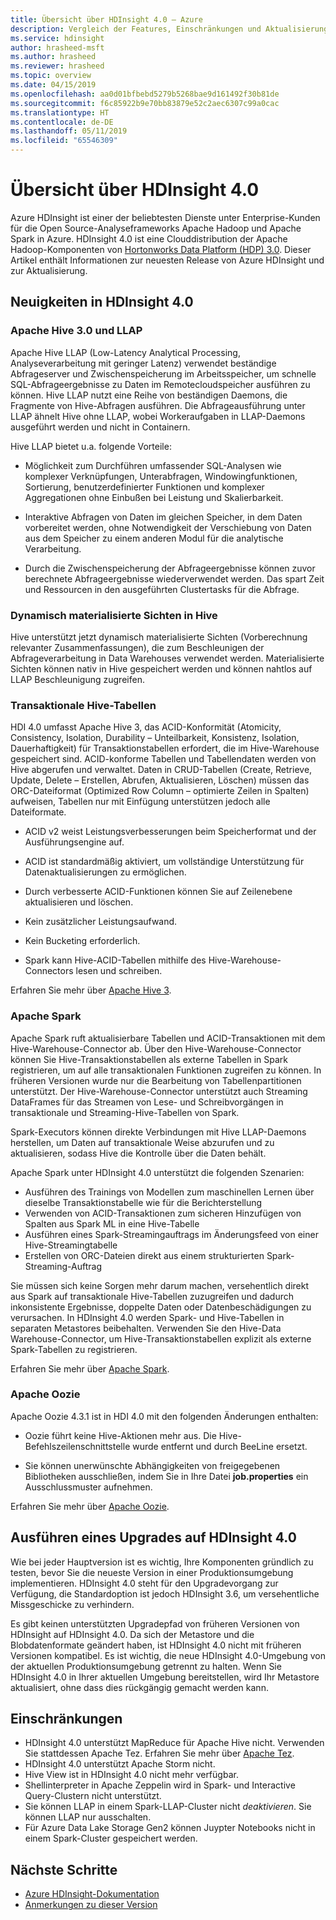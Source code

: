 ```yaml
---
title: Übersicht über HDInsight 4.0 – Azure
description: Vergleich der Features, Einschränkungen und Aktualisierungsempfehlungen zwischen HDInsight 3.6 und HDInsight 4.0.
ms.service: hdinsight
author: hrasheed-msft
ms.author: hrasheed
ms.reviewer: hrasheed
ms.topic: overview
ms.date: 04/15/2019
ms.openlocfilehash: aa0d01bfbebd5279b5268bae9d161492f30b81de
ms.sourcegitcommit: f6c85922b9e70bb83879e52c2aec6307c99a0cac
ms.translationtype: HT
ms.contentlocale: de-DE
ms.lasthandoff: 05/11/2019
ms.locfileid: "65546309"
---
```

# <a name="hdinsight-40-overview"></a>Übersicht über HDInsight 4.0

Azure HDInsight ist einer der beliebtesten Dienste unter Enterprise-Kunden für die Open Source-Analyseframeworks Apache Hadoop und Apache Spark in Azure. HDInsight 4.0 ist eine Clouddistribution der Apache Hadoop-Komponenten von [Hortonworks Data Platform (HDP) 3.0](https://docs.hortonworks.com/HDPDocuments/HDP3/HDP-3.0.0/release-notes/content/relnotes.html). Dieser Artikel enthält Informationen zur neuesten Release von Azure HDInsight und zur Aktualisierung.

## <a name="whats-new-in-hdinsight-40"></a>Neuigkeiten in HDInsight 4.0

### <a name="apache-hive-30-and-llap"></a>Apache Hive 3.0 und LLAP

Apache Hive LLAP (Low-Latency Analytical Processing, Analyseverarbeitung mit geringer Latenz) verwendet beständige Abfrageserver und Zwischenspeicherung im Arbeitsspeicher, um schnelle SQL-Abfrageergebnisse zu Daten im Remotecloudspeicher ausführen zu können. Hive LLAP nutzt eine Reihe von beständigen Daemons, die Fragmente von Hive-Abfragen ausführen. Die Abfrageausführung unter LLAP ähnelt Hive ohne LLAP, wobei Workeraufgaben in LLAP-Daemons ausgeführt werden und nicht in Containern.

Hive LLAP bietet u.a. folgende Vorteile:

* Möglichkeit zum Durchführen umfassender SQL-Analysen wie komplexer Verknüpfungen, Unterabfragen, Windowingfunktionen, Sortierung, benutzerdefinierter Funktionen und komplexer Aggregationen ohne Einbußen bei Leistung und Skalierbarkeit.

* Interaktive Abfragen von Daten im gleichen Speicher, in dem Daten vorbereitet werden, ohne Notwendigkeit der Verschiebung von Daten aus dem Speicher zu einem anderen Modul für die analytische Verarbeitung.

* Durch die Zwischenspeicherung der Abfrageergebnisse können zuvor berechnete Abfrageergebnisse wiederverwendet werden. Das spart Zeit und Ressourcen in den ausgeführten Clustertasks für die Abfrage.

### <a name="hive-dynamic-materialized-views"></a>Dynamisch materialisierte Sichten in Hive

Hive unterstützt jetzt dynamisch materialisierte Sichten (Vorberechnung relevanter Zusammenfassungen), die zum Beschleunigen der Abfrageverarbeitung in Data Warehouses verwendet werden. Materialisierte Sichten können nativ in Hive gespeichert werden und können nahtlos auf LLAP Beschleunigung zugreifen.

### <a name="hive-transactional-tables"></a>Transaktionale Hive-Tabellen

HDI 4.0 umfasst Apache Hive 3, das ACID-Konformität (Atomicity, Consistency, Isolation, Durability – Unteilbarkeit, Konsistenz, Isolation, Dauerhaftigkeit) für Transaktionstabellen erfordert, die im Hive-Warehouse gespeichert sind. ACID-konforme Tabellen und Tabellendaten werden von Hive abgerufen und verwaltet. Daten in CRUD-Tabellen (Create, Retrieve, Update, Delete – Erstellen, Abrufen, Aktualisieren, Löschen) müssen das ORC-Dateiformat (Optimized Row Column – optimierte Zeilen in Spalten) aufweisen, Tabellen nur mit Einfügung unterstützen jedoch alle Dateiformate.

* ACID v2 weist Leistungsverbesserungen beim Speicherformat und der Ausführungsengine auf. 

* ACID ist standardmäßig aktiviert, um vollständige Unterstützung für Datenaktualisierungen zu ermöglichen.

* Durch verbesserte ACID-Funktionen können Sie auf Zeilenebene aktualisieren und löschen.

* Kein zusätzlicher Leistungsaufwand.

* Kein Bucketing erforderlich.

* Spark kann Hive-ACID-Tabellen mithilfe des Hive-Warehouse-Connectors lesen und schreiben.

Erfahren Sie mehr über [Apache Hive 3](https://docs.hortonworks.com/HDPDocuments/HDP3/HDP-3.0.0/hive-overview/content/hive_whats_new_in_this_release_hive.html).

### <a name="apache-spark"></a>Apache Spark

Apache Spark ruft aktualisierbare Tabellen und ACID-Transaktionen mit dem Hive-Warehouse-Connector ab. Über den Hive-Warehouse-Connector können Sie Hive-Transaktionstabellen als externe Tabellen in Spark registrieren, um auf alle transaktionalen Funktionen zugreifen zu können. In früheren Versionen wurde nur die Bearbeitung von Tabellenpartitionen unterstützt. Der Hive-Warehouse-Connector unterstützt auch Streaming DataFrames für das Streamen von Lese- und Schreibvorgängen in transaktionale und Streaming-Hive-Tabellen von Spark.

Spark-Executors können direkte Verbindungen mit Hive LLAP-Daemons herstellen, um Daten auf transaktionale Weise abzurufen und zu aktualisieren, sodass Hive die Kontrolle über die Daten behält.

Apache Spark unter HDInsight 4.0 unterstützt die folgenden Szenarien:

* Ausführen des Trainings von Modellen zum maschinellen Lernen über dieselbe Transaktionstabelle wie für die Berichterstellung
* Verwenden von ACID-Transaktionen zum sicheren Hinzufügen von Spalten aus Spark ML in eine Hive-Tabelle
* Ausführen eines Spark-Streamingauftrags im Änderungsfeed von einer Hive-Streamingtabelle
* Erstellen von ORC-Dateien direkt aus einem strukturierten Spark-Streaming-Auftrag

Sie müssen sich keine Sorgen mehr darum machen, versehentlich direkt aus Spark auf transaktionale Hive-Tabellen zuzugreifen und dadurch inkonsistente Ergebnisse, doppelte Daten oder Datenbeschädigungen zu verursachen. In HDInsight 4.0 werden Spark- und Hive-Tabellen in separaten Metastores beibehalten. Verwenden Sie den Hive-Data Warehouse-Connector, um Hive-Transaktionstabellen explizit als externe Spark-Tabellen zu registrieren.

Erfahren Sie mehr über [Apache Spark](https://docs.hortonworks.com/HDPDocuments/HDP3/HDP-3.0.0/spark-overview/content/analyzing_data_with_apache_spark.html).


### <a name="apache-oozie"></a>Apache Oozie

Apache Oozie 4.3.1 ist in HDI 4.0 mit den folgenden Änderungen enthalten:

* Oozie führt keine Hive-Aktionen mehr aus. Die Hive-Befehlszeilenschnittstelle wurde entfernt und durch BeeLine ersetzt.

* Sie können unerwünschte Abhängigkeiten von freigegebenen Bibliotheken ausschließen, indem Sie in Ihre Datei **job.properties** ein Ausschlussmuster aufnehmen.

Erfahren Sie mehr über [Apache Oozie](https://docs.hortonworks.com/HDPDocuments/HDP3/HDP-3.0.0/release-notes/content/patch_oozie.html).

## <a name="how-to-upgrade-to-hdinsight-40"></a>Ausführen eines Upgrades auf HDInsight 4.0

Wie bei jeder Hauptversion ist es wichtig, Ihre Komponenten gründlich zu testen, bevor Sie die neueste Version in einer Produktionsumgebung implementieren. HDInsight 4.0 steht für den Upgradevorgang zur Verfügung, die Standardoption ist jedoch HDInsight 3.6, um versehentliche Missgeschicke zu verhindern.

Es gibt keinen unterstützten Upgradepfad von früheren Versionen von HDInsight auf HDInsight 4.0. Da sich der Metastore und die Blobdatenformate geändert haben, ist HDInsight 4.0 nicht mit früheren Versionen kompatibel. Es ist wichtig, die neue HDInsight 4.0-Umgebung von der aktuellen Produktionsumgebung getrennt zu halten. Wenn Sie HDInsight 4.0 in Ihrer aktuellen Umgebung bereitstellen, wird Ihr Metastore aktualisiert, ohne dass dies rückgängig gemacht werden kann.  

## <a name="limitations"></a>Einschränkungen

* HDInsight 4.0 unterstützt MapReduce für Apache Hive nicht. Verwenden Sie stattdessen Apache Tez. Erfahren Sie mehr über [Apache Tez](https://tez.apache.org/).
* HDInsight 4.0 unterstützt Apache Storm nicht. 
* Hive View ist in HDInsight 4.0 nicht mehr verfügbar. 
* Shellinterpreter in Apache Zeppelin wird in Spark- und Interactive Query-Clustern nicht unterstützt.
* Sie können LLAP in einem Spark-LLAP-Cluster nicht *deaktivieren*. Sie können LLAP nur ausschalten.
* Für Azure Data Lake Storage Gen2 können Juypter Notebooks nicht in einem Spark-Cluster gespeichert werden.

## <a name="next-steps"></a>Nächste Schritte

* [Azure HDInsight-Dokumentation](index.yml)
* [Anmerkungen zu dieser Version](hdinsight-release-notes.md)

